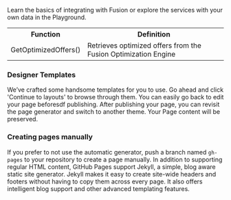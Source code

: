 Learn the basics of integrating with Fusion or explore the services with your own data in the Playground.

<table style="width:100%">
  <tr>
    <th>Function</th>
    <th>Definition</th>     
  </tr>
  <tr>
    <td>GetOptimizedOffers()</td>
    <td>Retrieves optimized offers from the Fusion Optimization Engine</td>     
  </tr> 
</table>

### Designer Templates
We’ve crafted some handsome templates for you to use. Go ahead and click 'Continue to layouts' to browse through them. You can easily go back to edit your page beforesdf publishing. After publishing your page, you can revisit the page generator and switch to another theme. Your Page content will be preserved.

### Creating pages manually
If you prefer to not use the automatic generator, push a branch named `gh-pages` to your repository to create a page manually. In addition to supporting regular HTML content, GitHub Pages support Jekyll, a simple, blog aware static site generator. Jekyll makes it easy to create site-wide headers and footers without having to copy them across every page. It also offers intelligent blog support and other advanced templating features.

